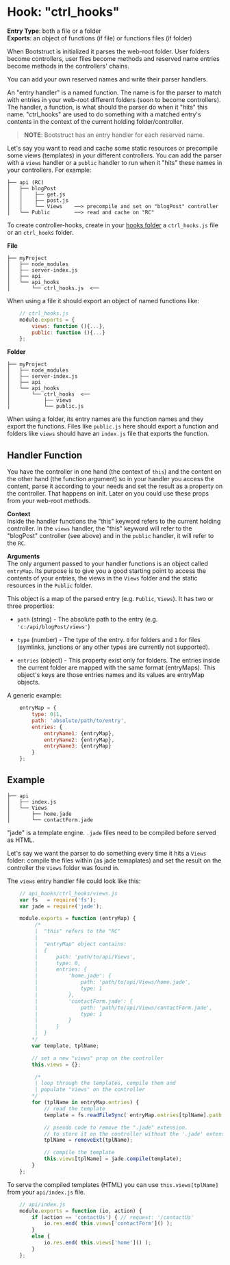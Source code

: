 Hook: "ctrl_hooks"
==================
**Entry Type**: both a file or a folder  
**Exports**: an object of functions (if file) or functions files (if folder)

When Bootstruct is initialized it parses the web-root folder. User folders become controllers, user files become methods and reserved name entries become methods in the controllers' chains. 

You can add your own reserved names and write their parser handlers.

An "entry handler" is a named function. The name is for the parser to match with entries in your web-root different folders (soon to become controllers). The handler, a function, is what should the parser do when it "hits" this name. "ctrl_hooks" are used to do something with a matched entry's contents in the context of the current holding folder/controller.

>**NOTE**: Bootstruct has an entry handler for each reserved name.

Let's say you want to read and cache some static resources or precompile some views (templates) in your different controllers. You can add the parser with a `views` handler or a `public` handler to run when it "hits" these names in your controllers. For example:
```
├── api (RC)
│   ├── blogPost
│   │    ├── get.js
│   │    ├── post.js
│   │    └── Views    ──> precompile and set on "blogPost" controller
│   └── Public        ──> read and cache on "RC"
```

To create controller-hooks, create in your [hooks folder](https://github.com/taitulism/Bootstruct/blob/master/Docs/Hooks.md) a `ctrl_hooks.js` file or an `ctrl_hooks` folder.

**File**  
```
├── myProject
│   ├── node_modules
│   ├── server-index.js
│   ├── api
│   └── api_hooks
│       └── ctrl_hooks.js  <──
```
When using a file it should export an object of named functions like:
```js
	// ctrl_hooks.js
	module.exports = {
		views: function (){...},
		public: function (){...}
	};
```

**Folder**  
```
├── myProject
│   ├── node_modules
│   ├── server-index.js
│   ├── api
│   └── api_hooks
│       └── ctrl_hooks  <──
│           ├── views
│           └── public.js
```
When using a folder, its entry names are the function names and they export the functions. Files like `public.js` here should export a function and folders like `views` should have an `index.js` file that exports the function.




Handler Function
----------------
You have the controller in one hand (the context of `this`) and the content on the other hand (the function argument) so in your handler you access the content, parse it according to your needs and set the result as a property on the controller. That happens on init. Later on you could use these props from your web-root methods.

**Context**  
Inside the handler functions the "this" keyword refers to the current holding controller. In the `views` handler, the "this" keyword will refer to the "blogPost" controller (see above) and in the `public` handler, it will refer to the `RC`.

**Arguments**  
The only argument passed to your handler functions is an object called `entryMap`. Its purpose is to give you a good starting point to access the contents of your entries, the views in the `Views` folder and the static resources in the `Public` folder.

This object is a map of the parsed entry (e.g. `Public`, `Views`). It has two or three properties: 

* `path` (string) - The absolute path to the entry (e.g. `'c:/api/blogPost/views'`)

* `type` (number) - The type of the entry. `0` for folders and `1` for files (symlinks, junctions or any other types are currently not supported).

* `entries` (object) - This property exist only for folders. The entries inside the current folder are mapped with the same format (entryMaps). This object's keys are those entries names and its values are entryMap objects.

A generic example:
```js
	entryMap = {
	    type: 0|1,
	    path: 'absolute/path/to/entry',
	    entries: {
	        entryName1: {entryMap},
	        entryName2: {entryMap},
	        entryName3: {entryMap}
	    }
	};
```




Example
-------
```
├── api
│   ├── index.js
│   └── Views
│       ├── home.jade
│       └── contactForm.jade
```
"jade" is a template engine. `.jade` files need to be compiled before served as HTML.

Let's say we want the parser to do something every time it hits a `Views` folder: compile the files within (as jade temaplates) and set the result on the controller the `Views` folder was found in.

The `views` entry handler file could look like this:
```js
	// api_hooks/ctrl_hooks/views.js
	var fs   = require('fs');
	var jade = require('jade');

	module.exports = function (entryMap) {
		 /*
		 |	"this" refers to the "RC"
		 |
		 |	"entryMap" object contains:
		 |  {
		 |		path: 'path/to/api/Views',
		 |		type: 0,
		 |		entries: {
		 |			'home.jade': {
		 |				path: 'path/to/api/Views/home.jade',
		 |				type: 1
		 |			},
		 |			'contactForm.jade': {
		 |				path: 'path/to/api/Views/contactForm.jade',
		 |				type: 1
		 |			}
		 |		}
		 |	}
		*/
		var template, tplName;

		// set a new "views" prop on the controller
		this.views = {};

		 /*
		 | loop through the templates, compile them and 
		 | populate "views" on the controller
		*/
		for (tplName in entryMap.entries) {
			// read the template
			template = fs.readFileSync( entryMap.entries[tplName].path );

			// pseudo code to remove the ".jade" extension.
			// to store it on the controller without the '.jade' extension.
			tplName = removeExt(tplName);

			// compile the template
			this.views[tplName] = jade.compile(template);
		}
	};
```

To serve the compiled templates (HTML) you can use `this.views[tplName]` from your `api/index.js` file.
```js
	// api/index.js
	module.exports = function (io, action) {
		if (action == 'contactUs') { // request: '/contactUs'
			io.res.end( this.views['contactForm']() );
		}
		else {
			io.res.end( this.views['home']() );
		}
	};
```
